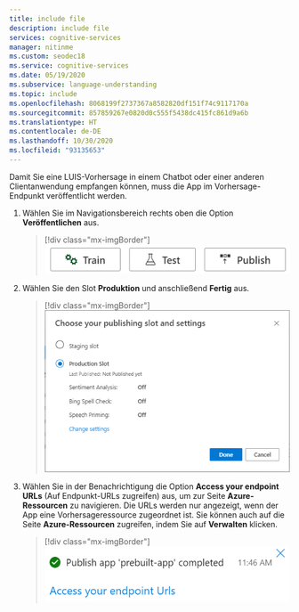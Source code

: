```yaml
---
title: include file
description: include file
services: cognitive-services
manager: nitinme
ms.custom: seodec18
ms.service: cognitive-services
ms.date: 05/19/2020
ms.subservice: language-understanding
ms.topic: include
ms.openlocfilehash: 8068199f2737367a8582820df151f74c9117170a
ms.sourcegitcommit: 857859267e0820d0c555f5438dc415fc861d9a6b
ms.translationtype: HT
ms.contentlocale: de-DE
ms.lasthandoff: 10/30/2020
ms.locfileid: "93135653"
---
```

Damit Sie eine LUIS-Vorhersage in einem Chatbot oder einer anderen Clientanwendung empfangen können, muss die App im Vorhersage-Endpunkt veröffentlicht werden.

1. Wählen Sie im Navigationsbereich rechts oben die Option **Veröffentlichen** aus.
    
    > [!div class="mx-imgBorder"]
    > ![Screenshot: LUIS-Schaltfläche zum Veröffentlichen am Endpunkt (im Menü rechts oben)](../media/howto-publish/publish-button.png)

1. Wählen Sie den Slot **Produktion** und anschließend **Fertig** aus.

    > [!div class="mx-imgBorder"]
    > ![Screenshot: LUIS-Veröffentlichung am Endpunkt](../media/howto-publish/publish-app-popup.png)

1. Wählen Sie in der Benachrichtigung die Option **Access your endpoint URLs** (Auf Endpunkt-URLs zugreifen) aus, um zur Seite **Azure-Ressourcen** zu navigieren. Die URLs werden nur angezeigt, wenn der App eine Vorhersageressource zugeordnet ist. Sie können auch auf die Seite **Azure-Ressourcen** zugreifen, indem Sie auf **Verwalten** klicken.

     > [!div class="mx-imgBorder"]
    > ![Meldung zur Veröffentlichung der App](../media/howto-publish/publish-completed.png)